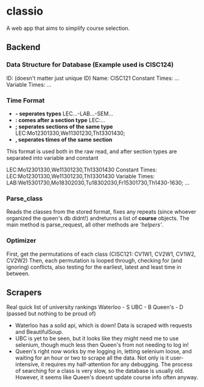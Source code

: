 # classio
A web app that aims to simplify course selection.

## Backend
### Data Structure for Database (Example used is CISC124)
ID: (doesn't matter just unique ID)
Name: CISC121
Constant Times: ...
Variable Times: ...

### Time Format
* **- seperates types** LEC...-LAB...-SEM...
* **: comes after a section type** LEC:...
* **; seperates sections of the same type** LEC:Mo12301330,We11301230,Th13301430;
* **, seperates times of the same section**

This format is used both in the raw read, and after section types are separated into variable and constant

LEC:Mo12301330,We11301230,Th13301430
Constant Times: LEC:Mo12301330,We11301230,Th13301430
Variable Times: LAB:We15301730,Mo18302030,Tu18302030,Fr15301730,Th1430-1630; ...

### Parse_class
Reads the classes from the stored format, fixes any repeats (since whoever organized the queen's db didnt!) andreturns a list of **course** objects. The main method is parse_request, all other methods are *'helpers'*.

### Optimizer
First, get the permutations of each class (CISC121: CV1W1, CV2W1, CV1W2, CV2W2)
Then, each permutation is looped through, checking for (and ignoring) conflicts, also testing for the earliest, latest and least time in between.

## Scrapers
Real quick list of university rankings
 Waterloo - S
 UBC - B
 Queen's - D (passed but nothing to be proud of)

* Waterloo has a solid api, which is down! Data is scraped with requests and BeautifulSoup.
* UBC is yet to be seen, but it looks like they might need me to use selenium, though much less then Queen's from not needing to log in!
* Queen's right now works by me logging in, letting selenium loose, and waiting for an hour or two to scrape all the data. Not only is it user-intensive, it requires my half-attention for any debugging. The process of searching for a class is very slow, so the database is usually old. However, it seems like Queen's doesnt update course info often anyway.
